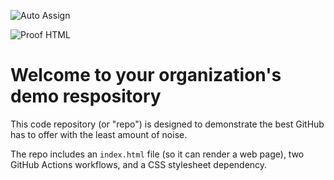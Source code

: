 ![Auto Assign](https://github.com/NeuroCodeADS/demo-repository/actions/workflows/auto-assign.yml/badge.svg)

![Proof HTML](https://github.com/NeuroCodeADS/demo-repository/actions/workflows/proof-html.yml/badge.svg)

# Welcome to your organization's demo respository
This code repository (or "repo") is designed to demonstrate the best GitHub has to offer with the least amount of noise.

The repo includes an `index.html` file (so it can render a web page), two GitHub Actions workflows, and a CSS stylesheet dependency.
